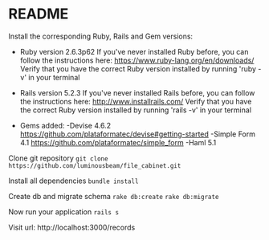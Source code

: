 # README

Install the corresponding Ruby, Rails and Gem versions:
* Ruby version 2.6.3p62
  If you've never installed Ruby before, you can follow the instructions here: https://www.ruby-lang.org/en/downloads/
    Verify that you have the correct Ruby version installed by running 'ruby -v' in your terminal

* Rails version 5.2.3
  If you've never installed Rails before, you can follow the instructions here: http://www.installrails.com/
    Verify that you have the correct Ruby version installed by running 'rails -v' in your terminal

* Gems added:
  -Devise 4.6.2
    https://github.com/plataformatec/devise#getting-started
  -Simple Form 4.1
    https://github.com/plataformatec/simple_form
  -Haml 5.1

Clone git repository
  `git clone https://github.com/luminousbeam/file_cabinet.git`

Install all dependencies
  `bundle install`
  
Create db and migrate schema
  `rake db:create`
  `rake db:migrate`

Now run your application
  `rails s`
  
Visit url:
http://localhost:3000/records
